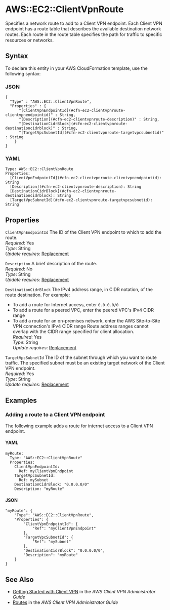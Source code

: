 # AWS::EC2::ClientVpnRoute<a name="aws-resource-ec2-clientvpnroute"></a>

Specifies a network route to add to a Client VPN endpoint\. Each Client VPN endpoint has a route table that describes the available destination network routes\. Each route in the route table specifies the path for traﬃc to speciﬁc resources or networks\.

## Syntax<a name="aws-resource-ec2-clientvpnroute-syntax"></a>

To declare this entity in your AWS CloudFormation template, use the following syntax:

### JSON<a name="aws-resource-ec2-clientvpnroute-syntax.json"></a>

```
{
  "Type" : "AWS::EC2::ClientVpnRoute",
  "Properties" : {
      "[ClientVpnEndpointId](#cfn-ec2-clientvpnroute-clientvpnendpointid)" : String,
      "[Description](#cfn-ec2-clientvpnroute-description)" : String,
      "[DestinationCidrBlock](#cfn-ec2-clientvpnroute-destinationcidrblock)" : String,
      "[TargetVpcSubnetId](#cfn-ec2-clientvpnroute-targetvpcsubnetid)" : String
    }
}
```

### YAML<a name="aws-resource-ec2-clientvpnroute-syntax.yaml"></a>

```
Type: AWS::EC2::ClientVpnRoute
Properties: 
  [ClientVpnEndpointId](#cfn-ec2-clientvpnroute-clientvpnendpointid): String
  [Description](#cfn-ec2-clientvpnroute-description): String
  [DestinationCidrBlock](#cfn-ec2-clientvpnroute-destinationcidrblock): String
  [TargetVpcSubnetId](#cfn-ec2-clientvpnroute-targetvpcsubnetid): String
```

## Properties<a name="aws-resource-ec2-clientvpnroute-properties"></a>

`ClientVpnEndpointId`  <a name="cfn-ec2-clientvpnroute-clientvpnendpointid"></a>
The ID of the Client VPN endpoint to which to add the route\.  
*Required*: Yes  
*Type*: String  
*Update requires*: [Replacement](https://docs.aws.amazon.com/AWSCloudFormation/latest/UserGuide/using-cfn-updating-stacks-update-behaviors.html#update-replacement)

`Description`  <a name="cfn-ec2-clientvpnroute-description"></a>
A brief description of the route\.  
*Required*: No  
*Type*: String  
*Update requires*: [Replacement](https://docs.aws.amazon.com/AWSCloudFormation/latest/UserGuide/using-cfn-updating-stacks-update-behaviors.html#update-replacement)

`DestinationCidrBlock`  <a name="cfn-ec2-clientvpnroute-destinationcidrblock"></a>
The IPv4 address range, in CIDR notation, of the route destination\. For example:  
+ To add a route for Internet access, enter `0.0.0.0/0` 
+ To add a route for a peered VPC, enter the peered VPC's IPv4 CIDR range
+ To add a route for an on\-premises network, enter the AWS Site\-to\-Site VPN connection's IPv4 CIDR range
Route address ranges cannot overlap with the CIDR range specified for client allocation\.  
*Required*: Yes  
*Type*: String  
*Update requires*: [Replacement](https://docs.aws.amazon.com/AWSCloudFormation/latest/UserGuide/using-cfn-updating-stacks-update-behaviors.html#update-replacement)

`TargetVpcSubnetId`  <a name="cfn-ec2-clientvpnroute-targetvpcsubnetid"></a>
The ID of the subnet through which you want to route traffic\. The specified subnet must be an existing target network of the Client VPN endpoint\.  
*Required*: Yes  
*Type*: String  
*Update requires*: [Replacement](https://docs.aws.amazon.com/AWSCloudFormation/latest/UserGuide/using-cfn-updating-stacks-update-behaviors.html#update-replacement)

## Examples<a name="aws-resource-ec2-clientvpnroute--examples"></a>

### Adding a route to a Client VPN endpoint<a name="aws-resource-ec2-clientvpnroute--examples--Adding_a_route_to_a_Client_VPN_endpoint"></a>

The following example adds a route for internet access to a Client VPN endpoint\.

#### YAML<a name="aws-resource-ec2-clientvpnroute--examples--Adding_a_route_to_a_Client_VPN_endpoint--yaml"></a>

```
myRoute:
  Type: "AWS::EC2::ClientVpnRoute"
  Properties:
    ClientVpnEndpointId: 
      Ref: myClientVpnEndpoint
    TargetVpcSubnetId: 
      Ref: mySubnet
    DestinationCidrBlock: "0.0.0.0/0"
    Description: "myRoute"
```

#### JSON<a name="aws-resource-ec2-clientvpnroute--examples--Adding_a_route_to_a_Client_VPN_endpoint--json"></a>

```
"myRoute": {
    "Type": "AWS::EC2::ClientVpnRoute",
    "Properties": {
        "ClientVpnEndpointId": {
            "Ref": "myClientVpnEndpoint"
        },
        "TargetVpcSubnetId": {
            "Ref": "mySubnet"
        },
        "DestinationCidrBlock": "0.0.0.0/0",
        "Description": "myRoute"
    }
}
```

## See Also<a name="aws-resource-ec2-clientvpnroute--seealso"></a>
+ [Getting Started with Client VPN](https://docs.aws.amazon.com/vpn/latest/clientvpn-admin/cvpn-getting-started.html) in the *AWS Client VPN Administrator Guide*
+ [Routes](https://docs.aws.amazon.com/vpn/latest/clientvpn-admin/cvpn-working-routes.html) in the *AWS Client VPN Administrator Guide*